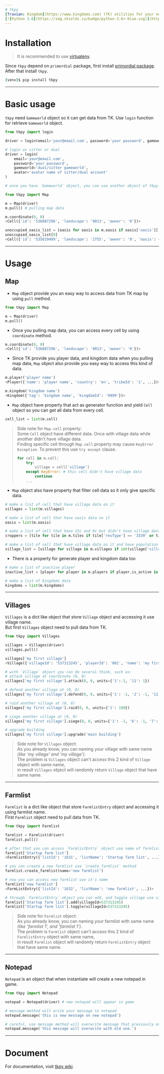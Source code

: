 ```yaml
---  
# tkpy  
[Travian: Kingdom](https://www.kingdoms.com) (TK) utilities for your need. It provide several object that mostly used on TK such as `Map`, `Villages`, `Notepad`, and `Farmlist`.  
[![Python 3.6](https://img.shields.io/badge/python-3.6+-blue.svg)](https://www.python.org/downloads/release/python-367/) [![Build Status](https://travis-ci.org/didadadida93/tkpy.svg?branch=master)](https://travis-ci.org/didadadida93/tkpy) [![codecov](https://codecov.io/gh/didadadida93/tkpy/branch/master/graph/badge.svg)](https://codecov.io/gh/didadadida93/tkpy)  
---  
```

# Installation  
>It is recommended to use [virtualenv](https://docs.python-guide.org/dev/virtualenvs/).  

Since `tkpy` depend on `primordial` package, first install [primordial package](https://github.com/lijok/primordial).  
After that install `tkpy`.
```sh
(venv)$ pip install tkpy
```  
---  
# Basic usage  
`tkpy` need `Gameworld` object so it can get data from TK. Use `login` function for retrieve `Gameworld` object.  
```python
from tkpy import login

driver = login(email='your@email.com', password='your password', gameworld='com12')

# login as sitter or dual
driver = login(
    email='your@email.com',
    password='your password',
    gameworld='dual/sitter gameworld',
    avatar='avatar name of sitter/dual account'
)

# once you have `Gameworld` object, you can use another object of tkpy.

from tkpy import Map

m = Map(driver)
m.pull() # pulling map data

m.coordinate(0, 0)
<Cell({'id': '536887296', 'landscape': '9013', 'owner': '0'})>

unoccupied_oasis_list = [oasis for oasis in m.oasis if oasis['oasis']['oasisStatus'] == '3']
unoccupied_oasis_list[0]
<Cell({'id': '535019499', 'landscape': '2755', 'owner': '0', 'oasis': {'bonus': {'1': 0, ...}, ...}...})>

```  
---  
# Usage  
## Map  
  * `Map` object provide you an easy way to access data from TK map by using `pull` method.

  ```python
  from tkpy import Map

  m = Map(driver)
  m.pull()
  ```

  * Once you pulling map data, you can access every cell by using `coordinate` method.

  ```python
  m.coordinate(0, 0)
  <Cell({'id': '536887296', 'landscape': '9013', 'owner': '0'})>
  ```

  * Since TK provide you player data, and kingdom data when you pulling map data, `Map` object also provide you easy way to access this kind of data.

  ```python
  m.player('player name')
  <Player({'name': 'player name', 'country': 'en', 'tribeId': '1', ...})>

  m.kingdom('kingdom name')
  <Kingdom({'tag': 'kingdom name', 'kingdomId': '9999'})>
  ```

  * `Map` object have property that act as generator function and yield `Cell` object so you can get all data from every cell.

  ```python
  cell_list = list(m.cell)
  ```  
  > Side note for `Map.cell` property:  
  > Some `Cell` object have different data. Once with village data while another didn't have village data.  
  > Finding specific cell through `Map.cell` property may cause `KeyError Exception`. To prevent this use `try except` clause.
  >
  > ```python
  > for cell in m.cell:
  >     try:
  >         village = cell['village']
  >     except KeyError: # this cell didn't have village data
  >         continue
  >     ...
  > ```

  * `Map` object also have property that filter cell data so it only give specific data.

  ```python
  # make a list of cell that have village data on it
  villages = list(m.villages)

  # make a list of cell that have oasis data on it
  oasis = list(m.oasis)

  # make a list of cell that have 15c and 9c but didn't have village data on it (unsettled croppers)
  croppers = [tile for tile in m.tiles if tile['resType'] == '3339' or tile['resType'] == '11115']

  # make a list of cell that have village data on it and have population lower than 100
  village_list = [village for village in m.villages if int(village['village']['population']) < 100]
  ```

  * There is a property for generate player and kingdom data too

  ```python
  # make a list of inactive player
  inactive_list = [player for player in m.players if player.is_active is False]

  # make a list of kingdoms data
  kingdoms = list(m.kingdoms)
  ```  
---
## Villages
  `Villages` is a dict like object that store `Village` object and accessing it use village name.  
  But first `Villages` object need to pull data from TK.

  ```python
  from tkpy import Villages

  villages = Villages(driver)
  villages.pull()

  villages['my first village']
  <Village({'villageId': '537313245', 'playerId': '001', 'name': 'my first village',...})>

  # with `Village` object you can do several think, such as:
  # attack village at coordinate (0, 0)
  villages['my first village'].attack(0, 0, units={'1':-1, '11': 1})

  # defend another village at (0, 0)
  villages['my first village'].defend(0, 0, units={'1': -1, '2': -1, '11': 1})

  # raid another village at (0, 0)
  villages['my first village'].raid(0, 0, units={'1': 100})

  # siege another village at (0, 0)
  villages['my first village'].siege(0, 0, units={'1': -1, '6': -1, '7': -1, '11': 1})

  # upgrade building
  villages['my first village'].upgrade('main building')
  ```
  > Side note for `Villages` object:  
  > As you already know, you can naming your village with same name _(like 'my village' and 'my village')_.  
  > The problem is `Villages` object can't access this 2 kind of `Village` object with same name,  
  > in result `Villages` object will randomly return `Village` object that have same name.  
---  
## Farmlist
  `Farmlist` is a dict like object that store `FarmlistEntry` object and accessing it using farmlist name.  
  First `Farmlist` object need to pull data from TK.
  ```python
  from tkpy import Farmlist

  farmlist = Farmlist(driver)
  farmlist.pull()

  # after that you can access `FarmlistEntry` object use name of farmlist
  farmlist['Startup farm list']
  <FarmlistEntry({'listId': '1631', 'listName': 'Startup farm list', ...})>

  # you can create a new farmlist use `create_farmlist` method
  farmlist.create_farmlist(name='new farmlist')

  # now you can access new farmlist use it's name
  farmlist['new farmlist']
  <FarmListEntry({'listId': '1632', 'listName': 'new farmlist', ...})>

  # through `FarmlistEntry` object you can add, and toggle village use villageId
  farmlist['Startup farm list'].add(villageId=537313245)
  farmlist['Startup farm list'].toggle(villageId=537313245)
  ```
  > Side note for `Farmlist` object:  
  > As you already know, you can naming your farmlist with same name _(like 'farmlist 1', and 'farmlist 1')_.  
  > The problem is `Farmlist` object can't access this 2 kind of `FarmlistEntry` object with same name,  
  > in result `Farmlist` object will randomly return `FarmlistEntry` object that have same name.
---  
## Notepad
  `Notepad` is an object that when instantiate will create a new notepad in game.  
  ```python
  from tkpy import Notepad

  notepad = Notepad(driver) # new notepad will appear in game

  # message method will write your message to notepad
  notepad.message('this is new message on new notepad')

  # careful, use message method will overwrite message that previously on notepad
  notepad.message('this message will overwrite with old one.')
  ```
---  
# Document
For documentation, visit [tkpy wiki](https://github.com/didadadida93/tkpy/wiki).
